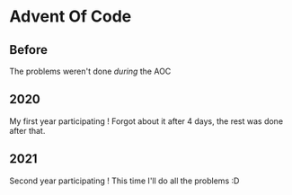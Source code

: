 # Advent Of Code

## Before

The problems weren't done *during* the AOC

## 2020

My first year participating !
Forgot about it after 4 days, the rest was done after that.

## 2021

Second year participating ! This time I'll do all the problems :D
